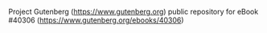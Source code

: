 Project Gutenberg (https://www.gutenberg.org) public repository for eBook #40306 (https://www.gutenberg.org/ebooks/40306)
